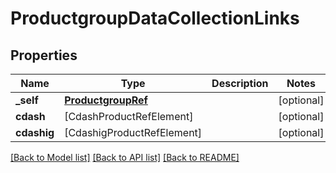 # ProductgroupDataCollectionLinks

## Properties
Name | Type | Description | Notes
------------ | ------------- | ------------- | -------------
**_self** | [**ProductgroupRef**](ProductgroupRef.md) |  | [optional] 
**cdash** | [CdashProductRefElement] |  | [optional] 
**cdashig** | [CdashigProductRefElement] |  | [optional] 

[[Back to Model list]](../README.md#documentation-for-models) [[Back to API list]](../README.md#documentation-for-api-endpoints) [[Back to README]](../README.md)


